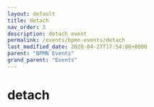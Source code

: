 ```yaml
---
layout: default
title: detach 
nav_order: 3
description: detach event
permalink: /events/bpmn-events/detach
last_modified_date: 2020-04-27T17:54:08+0000
parent: "BPMN Events"
grand_parent: "Events"
---
```


# detach

